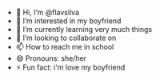 - 👋 Hi, I’m @flavsilva
- 👀 I’m interested in my boyfriend
- 🌱 I’m currently learning very much things
- 💞️ I’m looking to collaborate on 
- 📫 How to reach me in school
- 😄 Pronouns: she/her
- ⚡ Fun fact: i'm love my boyfriend

<!---
flavsilva/flavsilva is a ✨ special ✨ repository because its `README.md` (this file) appears on your GitHub profile.
You can click the Preview link to take a look at your changes.
--->
